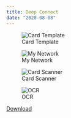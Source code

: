 ```yaml
---
title: Deep Connect
date: "2020-08-08"
---
```


<div class="side-by-side">
  <figure>
    <img alt="Card Template" src="/static/images/projects/deep-connect-1.jpg" class="side-by-side-img">
    <figcaption class="side-by-side-caption">Card Template</figcaption>
  </figure>
  <figure>
    <img alt="My Network" src="/static/images/projects/deep-connect-2.jpg" class="side-by-side-img">
    <figcaption class="side-by-side-caption">My Network</figcaption>
  </figure>
  <figure>
    <img alt="Card Scanner" src="/static/images/projects/deep-connect-3.jpg" class="side-by-side-img">
    <figcaption class="side-by-side-caption">Card Scanner</figcaption>
  </figure>
  <figure>
    <img alt="OCR" src="/static/images/projects/deep-connect-4.jpg" class="side-by-side-img">
    <figcaption class="side-by-side-caption">OCR</figcaption>
  </figure>
</div>

<a href="https://apps.apple.com/us/app/deep-connect/id1518911738" target="_blank">Download</a>
